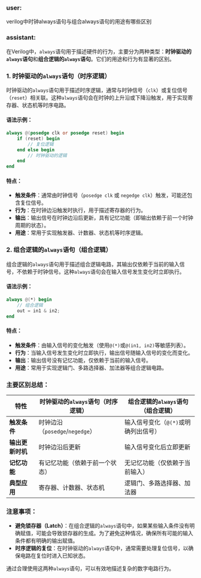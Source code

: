 ### user: 

verilog中时钟always语句与组合always语句的用途有哪些区别


### assistant: 

在Verilog中，`always`语句用于描述硬件的行为，主要分为两种类型：**时钟驱动的`always`语句**和**组合逻辑的`always`语句**。它们的用途和行为有显著的区别。

### 1. 时钟驱动的`always`语句（时序逻辑）
时钟驱动的`always`语句用于描述时序逻辑，通常与时钟信号（`clk`）或复位信号（`reset`）相关联。这种`always`语句会在时钟的上升沿或下降沿触发，用于实现寄存器、状态机等时序电路。

#### 语法示例：
```verilog
always @(posedge clk or posedge reset) begin
    if (reset) begin
        // 复位逻辑
    end else begin
        // 时钟驱动的逻辑
    end
end
```

#### 特点：
- **触发条件**：通常由时钟信号（`posedge clk` 或 `negedge clk`）触发，可能还包含复位信号。
- **行为**：在时钟边沿触发时执行，用于描述寄存器的行为。
- **输出**：输出信号在时钟边沿后更新，具有记忆功能（即输出依赖于前一个时钟周期的状态）。
- **用途**：常用于实现触发器、计数器、状态机等时序逻辑。

### 2. 组合逻辑的`always`语句（组合逻辑）
组合逻辑的`always`语句用于描述组合逻辑电路，其输出仅依赖于当前的输入信号，不依赖于时钟信号。这种`always`语句会在输入信号发生变化时立即执行。

#### 语法示例：
```verilog
always @(*) begin
    // 组合逻辑
    out = in1 & in2;
end
```

#### 特点：
- **触发条件**：由输入信号的变化触发（使用`@(*)`或`@(in1, in2)`等敏感列表）。
- **行为**：当输入信号发生变化时立即执行，输出信号随输入信号的变化而变化。
- **输出**：输出信号没有记忆功能，仅依赖于当前的输入信号。
- **用途**：常用于实现逻辑门、多路选择器、加法器等组合逻辑电路。

### 主要区别总结：
| 特性                | 时钟驱动的`always`语句（时序逻辑） | 组合逻辑的`always`语句（组合逻辑） |
|---------------------|------------------------------------|------------------------------------|
| **触发条件**         | 时钟边沿（`posedge`/`negedge`）    | 输入信号变化（`@(*)`或明确列出信号） |
| **输出更新时机**     | 时钟边沿后更新                     | 输入信号变化后立即更新             |
| **记忆功能**         | 有记忆功能（依赖于前一个状态）     | 无记忆功能（仅依赖于当前输入）     |
| **典型应用**         | 寄存器、计数器、状态机             | 逻辑门、多路选择器、加法器         |

### 注意事项：
- **避免锁存器（Latch）**：在组合逻辑的`always`语句中，如果某些输入条件没有明确赋值，可能会导致锁存器的生成。为了避免这种情况，确保所有可能的输入条件都有明确的输出赋值。
- **时序逻辑的复位**：在时钟驱动的`always`语句中，通常需要处理复位信号，以确保电路在复位时进入已知状态。

通过合理使用这两种`always`语句，可以有效地描述复杂的数字电路行为。


